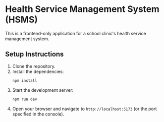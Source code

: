 # Health Service Management System (HSMS)

This is a frontend-only application for a school clinic's health service management system.

## Setup Instructions

1.  Clone the repository.
2.  Install the dependencies:
    ```bash
    npm install
    ```
3.  Start the development server:
    ```bash
    npm run dev
    ```
4.  Open your browser and navigate to `http://localhost:5173` (or the port specified in the console).
